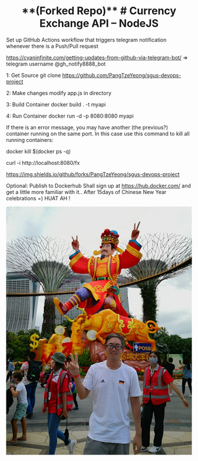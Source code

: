<h1 align="center"> **(Forked Repo)** # Currency Exchange API – NodeJS </h1>

Set up GitHub Actions workflow that triggers telegram notification whenever there is a Push/Pull request

https://cyaninfinite.com/getting-updates-from-github-via-telegram-bot/ => telegram username @gh_notify8888_bot

1: Get Source
git clone https://github.com/PangTzeYeong/sgus-devops-project

2: Make changes
modify app.js in directory

3: Build Container
docker build . -t myapi

4: Run Container
docker run -d -p 8080:8080 myapi

If there is an error message, you may have another (the previous?) container running on the same port. In this case use this command to kill all running containers:

docker kill $(docker ps -q)

curl -i http://localhost:8080/fx

https://img.shields.io/github/forks/PangTzeYeong/sgus-devops-project

Optional: Publish to Dockerhub
Shall sign up at https://hub.docker.com/ and get a little more familiar with it.. After 15days of Chinese New Year celebrations =) HUAT AH !

![River_Hongbao_Huatah](huatah.jpg)
